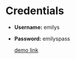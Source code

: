 # Credentials

- **Username:** emilys
- **Password:** emilyspass

    [demo link](https://drive.google.com/file/d/1RDoszisaiYGeslOp0lCSb4-P19eRWznu/view?usp=sharing)

